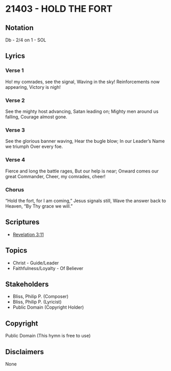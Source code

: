 # 21403 - HOLD THE FORT

## Notation

Db - 2/4 on 1 - SOL

## Lyrics

### Verse 1

Ho! my comrades, see the signal, Waving in the sky! Reinforcements now appearing, Victory is nigh!

### Verse 2

See the mighty host advancing, Satan leading on; Mighty men around us falling, Courage almost gone.

### Verse 3

See the glorious banner waving, Hear the bugle blow; In our Leader’s Name we triumph Over every foe.

### Verse 4

Fierce and long the battle rages, But our help is near; Onward comes our great Commander, Cheer, my comrades, cheer! 

### Chorus

“Hold the fort, for I am coming,” Jesus signals still, Wave the answer back to Heaven, “By Thy grace we will.” 


## Scriptures

- [Revelation 3:11](https://www.biblegateway.com/passage/?search=Revelation%203%3A11)

## Topics

- Christ - Guide/Leader
- Faithfulness/Loyalty - Of Believer

## Stakeholders

- Bliss, Philip P. (Composer)
- Bliss, Philip P. (Lyricist)
- Public Domain (Copyright Holder)

## Copyright

Public Domain
(This hymn is free to use)

## Disclaimers

None

